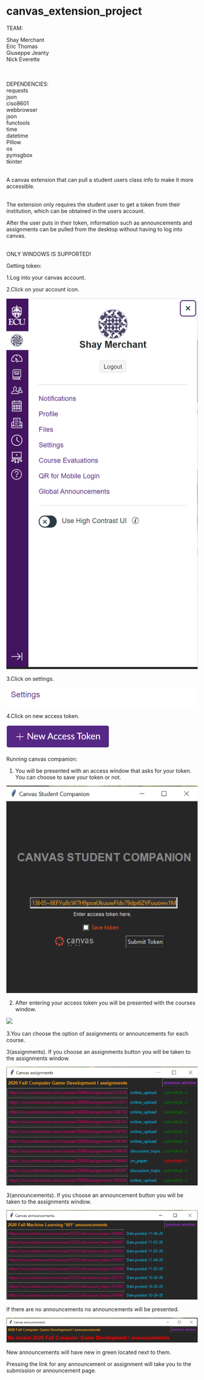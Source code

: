 # canvas_extension_project

TEAM:           </br>

Shay Merchant	</br>
Eric Thomas		</br>
Giuseppe Jeanty </br>
Nick Everette   </br>
</br></br>

DEPENDENCIES:</br>
requests</br>
json</br>
ciso8601</br>
webbrowser</br>
json</br>
functools</br>
time</br>
datetime</br>
Pillow</br>
os</br>
pymsgbox</br>
tkinter</br>

</br>
A canvas extension that can pull a student users class info to make it more accessible.</br></br>

The extension only requires the student user to get a token from their institution, which can be obtained in the users account.</br>

After the user puts in their token, information such as announcements and assignments can be pulled from the desktop without having to log into canvas.</br></br>

ONLY WINDOWS IS SUPPORTED!
>


Getting token:

1.Log into your canvas account.</b></b>

2.Click on your account icon.</b></b>

![](screenshots/account.PNG)</br>

3.Click on settings.</b></b>

![](screenshots/settings_scrn.PNG)</br>

4.Click on new access token.</b></b>

![](screenshots/token_button.PNG)</br>




Running canvas companion:

1. You will be presented with an access window that asks for your token. You can choose to save your token or not.</b></b>

![](screenshots/access_win.PNG)</br>

2. After entering your access token you will be presented with the courses window.</b></b>

![](screenshots/courses_win.PNG)</br>

3.You can choose the option of assignments or announcements for each course.</b></b>


3(assignments). If you choose an assignments button you will be taken to the assignments window.</b></b>

![](screenshots/assignments_win.PNG)</br>

3(announcements). If you choose an announcement button you will be taken to the assignments window.</b></b>

![](screenshots/announcements_win.PNG)</br>

If there are no announcements no announcements will be presented.</b></b>

![](screenshots/no_announcements.PNG)</br>

New announcements will have new in green located next to them.</b></b>

Pressing the link for any announcement or assignment will take you to the submission or announcement page.</b></b>